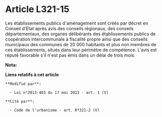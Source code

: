 # Article L321-15

Les établissements publics d'aménagement sont créés par décret en Conseil d'Etat après avis des conseils régionaux, des
conseils départementaux, des organes délibérants des établissements publics de coopération intercommunale à fiscalité propre
ainsi que des conseils municipaux des communes de 20 000 habitants et plus non membres de ces établissements, situés dans
leur périmètre de compétence. L'avis est réputé favorable s'il n'est pas émis dans un délai de trois mois.

**Nota:**



**Liens relatifs à cet article**

	**Modifié par**:

	  - Loi n°2013-403 du 17 mai 2013 - art. 1 (V)

	**Cité par**:

	  - Code de l'urbanisme - art. R*321-2 (V)
